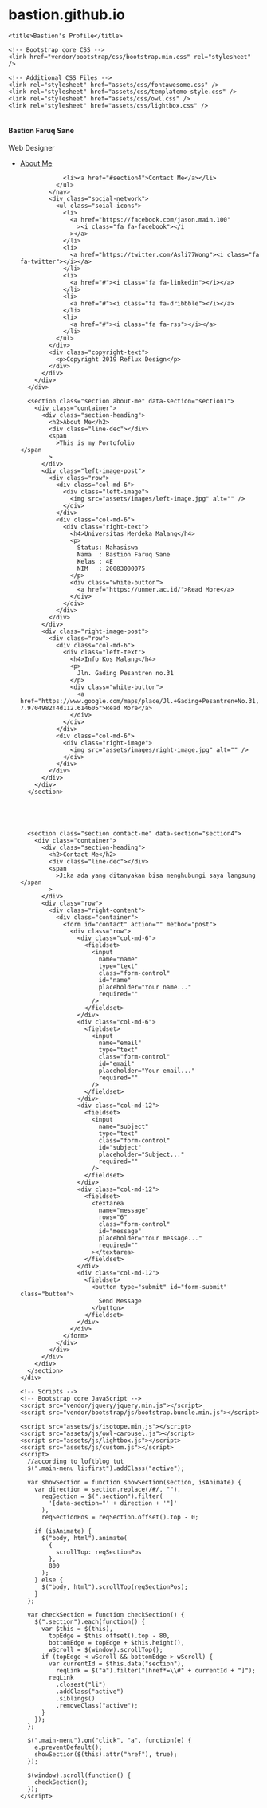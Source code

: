 # bastion.github.io
<!DOCTYPE html>
<html lang="en">
  <head>
    <meta charset="utf-8" />
    <meta
      name="viewport"
      content="width=device-width, initial-scale=1, shrink-to-fit=no"
    />
    <meta name="description" content="" />
    <meta name="author" content="" />
    <link
      href="https://fonts.googleapis.com/css?family=Lato:100,300,400,700,900"
      rel="stylesheet"
    />

    <title>Bastion's Profile</title>
<!--
Reflux Template
https://templatemo.com/tm-531-reflux
-->
    <!-- Bootstrap core CSS -->
    <link href="vendor/bootstrap/css/bootstrap.min.css" rel="stylesheet" />

    <!-- Additional CSS Files -->
    <link rel="stylesheet" href="assets/css/fontawesome.css" />
    <link rel="stylesheet" href="assets/css/templatemo-style.css" />
    <link rel="stylesheet" href="assets/css/owl.css" />
    <link rel="stylesheet" href="assets/css/lightbox.css" />
  </head>

  <body>
    <div id="page-wraper">
      <!-- Sidebar Menu -->
      <div class="responsive-nav">
        <i class="fa fa-bars" id="menu-toggle"></i>
        <div id="menu" class="menu">
          <i class="fa fa-times" id="menu-close"></i>
          <div class="container">
            <div class="image">
              <a href="#"><img src="assets/images/author-image.jpg" alt="" /></a>
            </div>
            <div class="author-content">
              <h4>Bastion Faruq Sane</h4>
              <span>Web Designer</span>
            </div>
            <nav class="main-nav" role="navigation">
              <ul class="main-menu">
                <li><a href="#section1">About Me</a></li>
                
                
                <li><a href="#section4">Contact Me</a></li>
              </ul>
            </nav>
            <div class="social-network">
              <ul class="soial-icons">
                <li>
                  <a href="https://facebook.com/jason.main.100"
                    ><i class="fa fa-facebook"></i
                  ></a>
                </li>
                <li>
                  <a href="https://twitter.com/Asli77Wong"><i class="fa fa-twitter"></i></a>
                </li>
                <li>
                  <a href="#"><i class="fa fa-linkedin"></i></a>
                </li>
                <li>
                  <a href="#"><i class="fa fa-dribbble"></i></a>
                </li>
                <li>
                  <a href="#"><i class="fa fa-rss"></i></a>
                </li>
              </ul>
            </div>
            <div class="copyright-text">
              <p>Copyright 2019 Reflux Design</p>
            </div>
          </div>
        </div>
      </div>

      <section class="section about-me" data-section="section1">
        <div class="container">
          <div class="section-heading">
            <h2>About Me</h2>
            <div class="line-dec"></div>
            <span
              >This is my Portofolio
    </span
            >
          </div>
          <div class="left-image-post">
            <div class="row">
              <div class="col-md-6">
                <div class="left-image">
                  <img src="assets/images/left-image.jpg" alt="" />
                </div>
              </div>
              <div class="col-md-6">
                <div class="right-text">
                  <h4>Universitas Merdeka Malang</h4>
                  <p>
                    Status: Mahasiswa
                    Nama  : Bastion Faruq Sane 
                    Kelas : 4E
                    NIM   : 20083000075
                  </p>
                  <div class="white-button">
                    <a href="https://unmer.ac.id/">Read More</a>
                  </div>
                </div>
              </div>
            </div>
          </div>
          <div class="right-image-post">
            <div class="row">
              <div class="col-md-6">
                <div class="left-text">
                  <h4>Info Kos Malang</h4>
                  <p>
                    Jln. Gading Pesantren no.31 
                  </p>
                  <div class="white-button">
                    <a href="https://www.google.com/maps/place/Jl.+Gading+Pesantren+No.31,+Gading+Kasri,+Kec.+Klojen,+Kota+Malang,+Jawa+Timur+65115/@-7.9704982,112.6140578,19z/data=!3m1!4b1!4m5!3m4!1s0x2e78828370baa997:0xe9595e055427270d!8m2!3d-7.9704982!4d112.614605">Read More</a>
                  </div>
                </div>
              </div>
              <div class="col-md-6">
                <div class="right-image">
                  <img src="assets/images/right-image.jpg" alt="" />
                </div>
              </div>
            </div>
          </div>
        </div>
      </section>

     

      

      <section class="section contact-me" data-section="section4">
        <div class="container">
          <div class="section-heading">
            <h2>Contact Me</h2>
            <div class="line-dec"></div>
            <span
              >Jika ada yang ditanyakan bisa menghubungi saya langsung </span
            >
          </div>
          <div class="row">
            <div class="right-content">
              <div class="container">
                <form id="contact" action="" method="post">
                  <div class="row">
                    <div class="col-md-6">
                      <fieldset>
                        <input
                          name="name"
                          type="text"
                          class="form-control"
                          id="name"
                          placeholder="Your name..."
                          required=""
                        />
                      </fieldset>
                    </div>
                    <div class="col-md-6">
                      <fieldset>
                        <input
                          name="email"
                          type="text"
                          class="form-control"
                          id="email"
                          placeholder="Your email..."
                          required=""
                        />
                      </fieldset>
                    </div>
                    <div class="col-md-12">
                      <fieldset>
                        <input
                          name="subject"
                          type="text"
                          class="form-control"
                          id="subject"
                          placeholder="Subject..."
                          required=""
                        />
                      </fieldset>
                    </div>
                    <div class="col-md-12">
                      <fieldset>
                        <textarea
                          name="message"
                          rows="6"
                          class="form-control"
                          id="message"
                          placeholder="Your message..."
                          required=""
                        ></textarea>
                      </fieldset>
                    </div>
                    <div class="col-md-12">
                      <fieldset>
                        <button type="submit" id="form-submit" class="button">
                          Send Message
                        </button>
                      </fieldset>
                    </div>
                  </div>
                </form>
              </div>
            </div>
          </div>
        </div>
      </section>
    </div>

    <!-- Scripts -->
    <!-- Bootstrap core JavaScript -->
    <script src="vendor/jquery/jquery.min.js"></script>
    <script src="vendor/bootstrap/js/bootstrap.bundle.min.js"></script>

    <script src="assets/js/isotope.min.js"></script>
    <script src="assets/js/owl-carousel.js"></script>
    <script src="assets/js/lightbox.js"></script>
    <script src="assets/js/custom.js"></script>
    <script>
      //according to loftblog tut
      $(".main-menu li:first").addClass("active");

      var showSection = function showSection(section, isAnimate) {
        var direction = section.replace(/#/, ""),
          reqSection = $(".section").filter(
            '[data-section="' + direction + '"]'
          ),
          reqSectionPos = reqSection.offset().top - 0;

        if (isAnimate) {
          $("body, html").animate(
            {
              scrollTop: reqSectionPos
            },
            800
          );
        } else {
          $("body, html").scrollTop(reqSectionPos);
        }
      };

      var checkSection = function checkSection() {
        $(".section").each(function() {
          var $this = $(this),
            topEdge = $this.offset().top - 80,
            bottomEdge = topEdge + $this.height(),
            wScroll = $(window).scrollTop();
          if (topEdge < wScroll && bottomEdge > wScroll) {
            var currentId = $this.data("section"),
              reqLink = $("a").filter("[href*=\\#" + currentId + "]");
            reqLink
              .closest("li")
              .addClass("active")
              .siblings()
              .removeClass("active");
          }
        });
      };

      $(".main-menu").on("click", "a", function(e) {
        e.preventDefault();
        showSection($(this).attr("href"), true);
      });

      $(window).scroll(function() {
        checkSection();
      });
    </script>
  </body>
</html>
